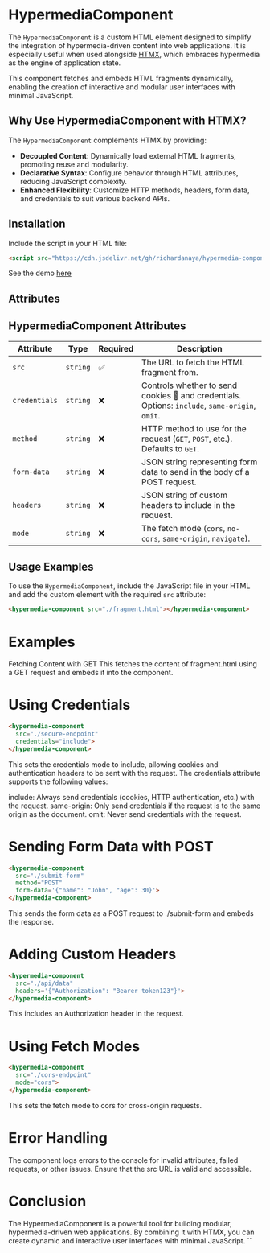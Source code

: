 # HypermediaComponent

The `HypermediaComponent` is a custom HTML element designed to simplify the integration of hypermedia-driven content into web applications. It is especially useful when used alongside [HTMX](https://htmx.org/), which embraces hypermedia as the engine of application state.

This component fetches and embeds HTML fragments dynamically, enabling the creation of interactive and modular user interfaces with minimal JavaScript.

## Why Use HypermediaComponent with HTMX?

The `HypermediaComponent` complements HTMX by providing:

- **Decoupled Content**: Dynamically load external HTML fragments, promoting reuse and modularity.
- **Declarative Syntax**: Configure behavior through HTML attributes, reducing JavaScript complexity.
- **Enhanced Flexibility**: Customize HTTP methods, headers, form data, and credentials to suit various backend APIs.

## Installation

Include the script in your HTML file:

```html
<script src="https://cdn.jsdelivr.net/gh/richardanaya/hypermedia-component/hypermedia-component.js"></script>
```

See the demo [here](http://richardanaya.github.io/hypermedia-component/dist/index.html)

## Attributes

## HypermediaComponent Attributes

| Attribute     | Type     | Required | Description                                                                 |
|---------------|----------|----------|-----------------------------------------------------------------------------|
| `src`         | `string` | ✅       | The URL to fetch the HTML fragment from.                                   |
| `credentials` | `string` | ❌       | Controls whether to send cookies 🍪 and credentials. Options: `include`, `same-origin`, `omit`. |
| `method`      | `string` | ❌       | HTTP method to use for the request (`GET`, `POST`, etc.). Defaults to `GET`.|
| `form-data`   | `string` | ❌       | JSON string representing form data to send in the body of a POST request.  |
| `headers`     | `string` | ❌       | JSON string of custom headers to include in the request.                   |
| `mode`        | `string` | ❌       | The fetch mode (`cors`, `no-cors`, `same-origin`, `navigate`).             |


## Usage Examples

To use the `HypermediaComponent`, include the JavaScript file in your HTML and add the custom element with the required `src` attribute:

```html
<hypermedia-component src="./fragment.html"></hypermedia-component>
```

# Examples
Fetching Content with GET
This fetches the content of fragment.html using a GET request and embeds it into the component.

# Using Credentials

```html
<hypermedia-component 
  src="./secure-endpoint" 
  credentials="include">
</hypermedia-component>
```

This sets the credentials mode to include, allowing cookies and authentication headers to be sent with the request. The credentials attribute supports the following values:

include: Always send credentials (cookies, HTTP authentication, etc.) with the request.
same-origin: Only send credentials if the request is to the same origin as the document.
omit: Never send credentials with the request.


# Sending Form Data with POST

```html
<hypermedia-component 
  src="./submit-form" 
  method="POST" 
  form-data='{"name": "John", "age": 30}'>
</hypermedia-component>
```

This sends the form data as a POST request to ./submit-form and embeds the response.

# Adding Custom Headers
```html
<hypermedia-component 
  src="./api/data" 
  headers='{"Authorization": "Bearer token123"}'>
</hypermedia-component>
```
This includes an Authorization header in the request.

# Using Fetch Modes
```html
<hypermedia-component 
  src="./cors-endpoint" 
  mode="cors">
</hypermedia-component>
```
This sets the fetch mode to cors for cross-origin requests.

# Error Handling
The component logs errors to the console for invalid attributes, failed requests, or other issues. Ensure that the src URL is valid and accessible.

# Conclusion
The HypermediaComponent is a powerful tool for building modular, hypermedia-driven web applications. By combining it with HTMX, you can create dynamic and interactive user interfaces with minimal JavaScript. ``
